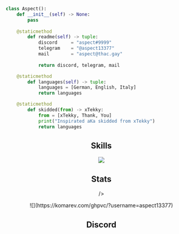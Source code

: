 <!-- <p align="center">
    <img alt="" src=https://img.shields.io/github/stars/xtekky?style=for-the-badge&?affiliations=OWNER%2CCOLLABORATOR />
    <img alt="" src=https://komarev.com/ghpvc/?username=xtekky&style=for-the-badge />
</p> -->

```python
class Aspect():
	def __init__(self) -> None:
	    pass
	
    @staticmethod
        def readme(self) -> tuple:
	        discord     = "aspect#9999"
	        telegram    = "@aspect13377"
	        mail        = "aspect@thac.gay"
		
            return discord, telegram, mail

    @staticmethod
        def languages(self) -> tuple:
            languages = [German, English, Italy]
            return languages

    @staticmethod
        def skidded(from) -> xTekky:
            from = [xTekky, Thank, You]
            print("Inspirated aKa skidded from xTekky")
            return languages

```
<h2 align="center">Skills </h2>

<p align="center">
  <a href="https://skillicons.dev">
    <img src="https://skillicons.dev/icons?i=python,golang,vscode,js,css,html" />
  </a>
</p>

<h2 align="center">Stats </h2>

<p href="https://discord.gg/fnspace" align="center">
    <img alt="" src=https://github-readme-stats.vercel.app/api?username=aspect1337&show_icons=true&theme=tokyonight>/>
</p>

<p href="https://discord.gg/fnspace" align="center">
![](https://komarev.com/ghpvc/?username=aspect13377)
</p>

<h2 align="center">Discord </h2>

<p href="https://discord.gg/fnspace" align="center">
    <img alt="" src=https://lanyard.cnrad.dev/api/1056987665565753364/>
</p>
